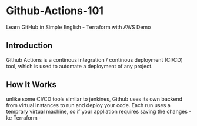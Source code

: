 # Github-Actions-101
Learn GitHub in Simple English - Terraform with AWS Demo


## Introduction
Github Actions is a continous integration / continous deployment (CI/CD) tool, which is used to automate a deployment of any project. 

## How It Works

unlike some CI/CD tools similar to jenkines, Github uses its own backend from virtual instances to run and deploy your code. Each run uses a temprary virtual machine, so if your appliation requires saving the changes - ke Terraform -
